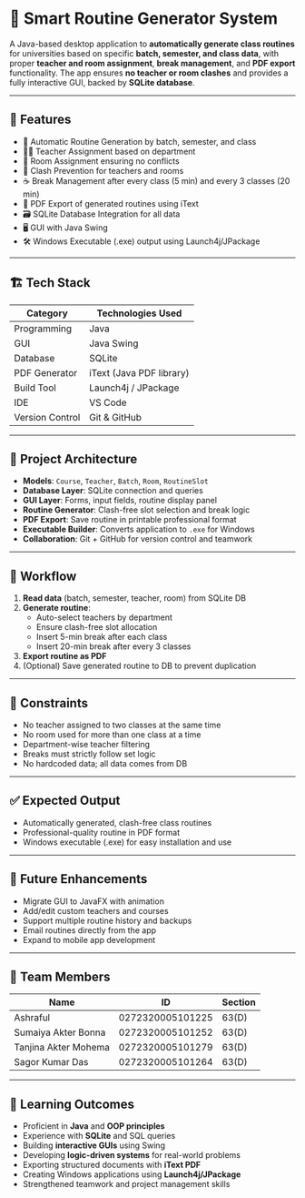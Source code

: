 # 🧠 Smart Routine Generator System

A Java-based desktop application to **automatically generate class routines** for universities based on specific **batch, semester, and class data**, with proper **teacher and room assignment**, **break management**, and **PDF export** functionality. The app ensures **no teacher or room clashes** and provides a fully interactive GUI, backed by **SQLite database**.

---

## 📌 Features

- 📅 Automatic Routine Generation by batch, semester, and class
- 👨‍🏫 Teacher Assignment based on department
- 🏫 Room Assignment ensuring no conflicts
- 🚫 Clash Prevention for teachers and rooms
- ☕ Break Management after every class (5 min) and every 3 classes (20 min)
- 📄 PDF Export of generated routines using iText
- 🗃️ SQLite Database Integration for all data
- 🖥️ GUI with Java Swing
- 🛠️ Windows Executable (.exe) output using Launch4j/JPackage

---

## 🏗️ Tech Stack

| Category         | Technologies Used          |
|------------------|-----------------------------|
| Programming      | Java                        |
| GUI              | Java Swing                  |
| Database         | SQLite                      |
| PDF Generator    | iText (Java PDF library)    |
| Build Tool       | Launch4j / JPackage         |
| IDE              | VS Code                     |
| Version Control  | Git & GitHub                |

---

## 🔄 Project Architecture

- **Models**: `Course`, `Teacher`, `Batch`, `Room`, `RoutineSlot`
- **Database Layer**: SQLite connection and queries
- **GUI Layer**: Forms, input fields, routine display panel
- **Routine Generator**: Clash-free slot selection and break logic
- **PDF Export**: Save routine in printable professional format
- **Executable Builder**: Converts application to `.exe` for Windows
- **Collaboration**: Git + GitHub for version control and teamwork

---

## 🔁 Workflow

1. **Read data** (batch, semester, teacher, room) from SQLite DB  
2. **Generate routine**:
   - Auto-select teachers by department
   - Ensure clash-free slot allocation
   - Insert 5-min break after each class
   - Insert 20-min break after every 3 classes
3. **Export routine as PDF**
4. (Optional) Save generated routine to DB to prevent duplication

---

## 🚫 Constraints

- No teacher assigned to two classes at the same time
- No room used for more than one class at a time
- Department-wise teacher filtering
- Breaks must strictly follow set logic
- No hardcoded data; all data comes from DB

---

## ✅ Expected Output

- Automatically generated, clash-free class routines
- Professional-quality routine in PDF format
- Windows executable (.exe) for easy installation and use

---

## 🚀 Future Enhancements

- Migrate GUI to JavaFX with animation
- Add/edit custom teachers and courses
- Support multiple routine history and backups
- Email routines directly from the app
- Expand to mobile app development

---

## 👥 Team Members

| Name                  | ID                    | Section |
|-----------------------|------------------------|---------|
| Ashraful              | 0272320005101225       | 63(D)   |
| Sumaiya Akter Bonna   | 0272320005101252       | 63(D)   |
| Tanjina Akter Mohema  | 0272320005101279       | 63(D)   |
| Sagor Kumar Das       | 0272320005101264       | 63(D)   |

---

## 🎯 Learning Outcomes

- Proficient in **Java** and **OOP principles**
- Experience with **SQLite** and SQL queries
- Building **interactive GUIs** using Swing
- Developing **logic-driven systems** for real-world problems
- Exporting structured documents with **iText PDF**
- Creating Windows applications using **Launch4j/JPackage**
- Strengthened teamwork and project management skills

